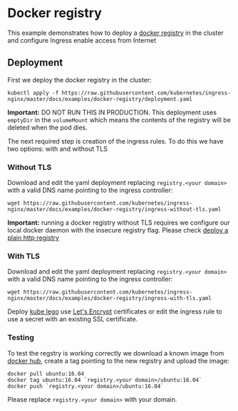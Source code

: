 # Docker registry

This example demonstrates how to deploy a [docker registry](https://github.com/docker/distribution) in the cluster and configure Ingress enable access from Internet

## Deployment

First we deploy the docker registry in the cluster:

```console
kubectl apply -f https://raw.githubusercontent.com/kubernetes/ingress-nginx/master/docs/examples/docker-registry/deployment.yaml
```

**Important:** DO NOT RUN THIS IN PRODUCTION.
This deployment uses `emptyDir` in the `volumeMount` which means the contents of the registry will be deleted when the pod dies.


The next required step is creation of the ingress rules. To do this we have two options: with and without TLS

### Without TLS

Download and edit the yaml deployment replacing `registry.<your domain>` with a valid DNS name pointing to the ingress controller:

```console
wget https://raw.githubusercontent.com/kubernetes/ingress-nginx/master/docs/examples/docker-registry/ingress-without-tls.yaml
```

**Important:** running a docker registry without TLS requires we configure our local docker daemon with the insecure registry flag.
Please check [deploy a plain http registry](https://docs.docker.com/registry/insecure/#deploy-a-plain-http-registry)

### With TLS

Download and edit the yaml deployment replacing `registry.<your domain>` with a valid DNS name pointing to the ingress controller:

```console
wget https://raw.githubusercontent.com/kubernetes/ingress-nginx/master/docs/examples/docker-registry/ingress-with-tls.yaml
```

Deploy [kube lego](https://github.com/jetstack/kube-lego) use [Let's Encrypt](https://letsencrypt.org/) certificates or edit the ingress rule to use a secret with an existing SSL certificate.

### Testing

To test the regstry is working correctly we download a known image from [docker hub](https://hub.docker.com), create a tag pointing to the new registry and upload the image:

```console
docker pull ubuntu:16.04
docker tag ubuntu:16.04 `registry.<your domain>/ubuntu:16.04`
docker push `registry.<your domain>/ubuntu:16.04`
```

Please replace `registry.<your domain>` with your domain.

